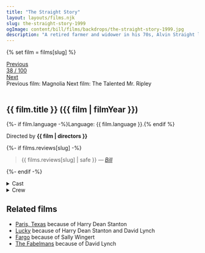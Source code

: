 ```yaml
---
title: "The Straight Story"
layout: layouts/films.njk
slug: the-straight-story-1999
ogImage: content/bill/films/backdrops/the-straight-story-1999.jpg
description: "A retired farmer and widower in his 70s, Alvin Straight learns one day that his distant brother Lyle has suffered a stroke and may not recover. Alvin is determined to make things right with Lyle while he still can, but his brother lives in Wisconsin, while Alvin is stuck in Iowa with no car and no driver's license. Then he hits on the idea of making the trip on his old lawnmower, thus beginning a picturesque and at times deeply spiritual odyssey."
---
```


{% set film = films[slug] %}

<nav class="films">
  <div class="prev">
    <a href="../magnolia-1999"><i class="fa-solid fa-chevron-left fa-xs"></i> Previous</a>
  </div>
  <div>
    <a class="simple" href="../">38 / 100</a>
  </div>
  <div class="next">
    <a href="../the-talented-mr-ripley-1999">Next <i class="fa-solid fa-chevron-right fa-xs"></i></a>
  </div>
  <div class="hint">
    <span class="prev-hint">
      <span class="sr-only">Previous film:</span>
      Magnolia
    </span>
    <span class="next-hint">
      <span class="sr-only">Next film:</span>
      The Talented Mr. Ripley
    </span>
  </div>
</nav>

<article class="film slug-the-straight-story-1999">
  <div class="backdrop-and-poster">
    <img class="poster" src="../films/posters/{{ slug }}.jpg" alt="">
    <img class="backdrop" src="../films/backdrops/{{ slug }}.jpg" alt="">
  </div>

  <h1>{{ film.title }} ({{ film | filmYear }})</h1>

  <p>
    {%- if film.language -%}Language: {{ film.language }}.{% endif %}
    
  </p>

  <p class="director">
    Directed by <strong>{{ film | directors }}</strong>
  </p>

  {%- if films.reviews[slug] -%}
    <blockquote> 
      {{ films.reviews[slug] | safe }} <em>—&nbsp;<a href="/bill">Bill</a></em>
    </blockquote> 
  {%- endif -%}

  <section class="film-detail">
    <div>
      <details>
        <summary>
          <i class="fa-solid fa-masks-theater"></i>
          Cast
        </summary>
        <ul>
          {%- for cast in film.credits.cast -%}
            <li>
              {{ cast.name }} as <em>{{ cast.character }}</em>
            </li>
          {%- endfor -%}
        </ul>
      </details>
      <details>
        <summary>
          <i class="fa-solid fa-clapperboard"></i>
          Crew
        </summary>
        <ul>
          {%- for crew in film.credits.crew -%}
            <li>
              {{ crew.name }} &mdash; <em>{{ crew.job }}</em>
            </li>
          {%- endfor -%}
        </ul>
      </details>
    </div>
  </section>

  <section class="related-films">
  <h2>Related films</h2>
  <ul>
    <li><a href="../paris-texas-1984">Paris, Texas</a> because of Harry Dean Stanton</li>
<li><a href="../lucky-2017">Lucky</a> because of Harry Dean Stanton and David Lynch</li>
<li><a href="../fargo-1996">Fargo</a> because of Sally Wingert</li>
<li><a href="../the-fabelmans-2022">The Fabelmans</a> because of David Lynch</li>
  </ul>
</section>

</article>
